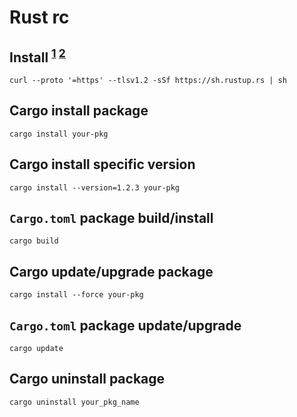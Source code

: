 # Rust rc

## Install <sup>[1][] [2][]</sup>

    curl --proto '=https' --tlsv1.2 -sSf https://sh.rustup.rs | sh

[1]: http://rustup.rs
[2]: https://www.rust-lang.org/tools/install

## Cargo install package

    cargo install your-pkg

## Cargo install specific version

    cargo install --version=1.2.3 your-pkg

## `Cargo.toml` package build/install

    cargo build

## Cargo update/upgrade package

    cargo install --force your-pkg

## `Cargo.toml` package update/upgrade

    cargo update

## Cargo uninstall package

    cargo uninstall your_pkg_name
